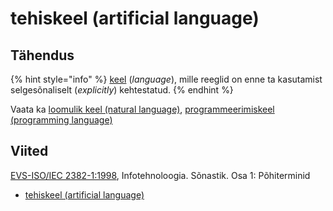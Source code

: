 # tehiskeel \(artificial language\)

## Tähendus

{% hint style="info" %}
[keel](keel-language.md) \(_language_\), mille reeglid on enne ta kasutamist selgesõnaliselt \(_explicitly_\) kehtestatud.
{% endhint %}

Vaata ka [loomulik keel \(natural language\)](loomulik-keel-natural-language.md), [programmeerimiskeel \(programming language\)](programmeerimiskeel-programming-language.md)

## Viited

[EVS-ISO/IEC 2382-1:1998](https://www.evs.ee/et/evs-iso-iec-2382-1-1998), Infotehnoloogia. Sõnastik. Osa 1: Põhiterminid

* [tehiskeel \(artificial language\)](http://www.eki.ee/dict/its/index.cgi?Q=D065F9AD-6C03-1014-88DC-FC5F0DBED45A&F=GUID&C01=1&C02=0&C10=1)

